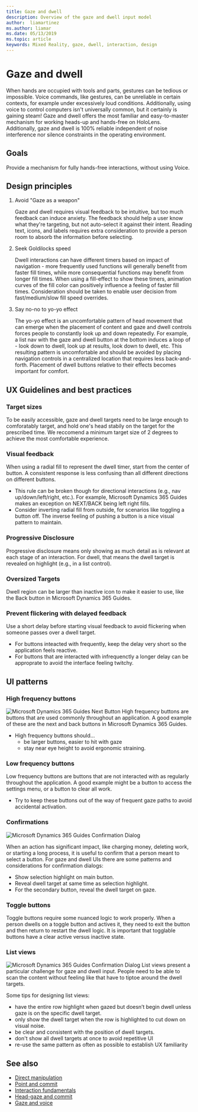 ```yaml
---
title: Gaze and dwell
description: Overview of the gaze and dwell input model
author:  liamartinez
ms.author: liamar
ms.date: 05/13/2019
ms.topic: article
keywords: Mixed Reality, gaze, dwell, interaction, design
---
```


# Gaze and dwell

When hands are occupied with tools and parts, gestures can be tedious or impossible. Voice commands, like gestures, can be unreliable in certain contexts, for example under excessively loud conditions. Additionally, using voice to control computers isn't universally common, but it certainly is gaining steam! Gaze and dwell offers the most familiar and easy-to-master mechanism for working heads-up and hands-free on HoloLens. Additionally, gaze and dwell is 100% reliable independent of noise interference nor silence constraints in the operating environment.

## Goals

Provide a mechanism for fully hands-free interactions, without using Voice.

## Design principles

1. Avoid "Gaze as a weapon"

    Gaze and dwell requires visual feedback to be intuitive, but too much feedback can induce anxiety. The feedback should help a user know what they're targeting, but not auto-select it against their intent. Reading text, icons, and labels requires extra consideration to provide a person room to absorb the information before selecting.
	
2. Seek Goldilocks speed
	
    Dwell interactions can have different timers based on impact of navigation - more frequently used functions will generally benefit from faster fill times, while more consequential functions may benefit from longer fill times. When using a fill-effect to show these timers, animation curves of the fill color can positively influence a feeling of faster fill times. Consideration should be taken to enable user decision from fast/medium/slow fill speed overrides.
	
3. Say no-no to yo-yo effect

    The yo-yo effect is an uncomfortable pattern of head movement that can emerge when the placement of content and gaze and dwell controls forces people to constantly look up and down repeatedly. For example, a list nav with the gaze and dwell button at the bottom induces a loop of - look down to dwell, look up at results, look down to dwell, etc. This resulting pattern is uncomfortable and should be avoided by placing navigation controls in a centralized location that requires less back-and-forth. Placement of dwell buttons relative to their effects becomes important for comfort.

## UX Guidelines and best practices

### Target sizes
  To be easily accessible, gaze and dwell targets need to be large enough to comforatably target, and hold one's head stabily on the target for the prescribed time. We reccomend a minimum target size of 2 degrees to achieve the most comfortable experience. 

### Visual feedback

When using a radial fill to represent the dwell timer, start from the center of button. A consistent response is less confusing than all different directions on different buttons. 

  * This rule can be broken though for directional interactions (e.g., nav up/down/left/right, etc.). For example, Microsoft Dynamics 365 Guides makes an exception on NEXT/BACK being left right fills.
  * Consider inverting radial fill from outside, for scenarios like toggling a button off. The inverse feeling of pushing a button is a nice visual pattern to maintain. 

### Progressive Disclosure

Progressive disclosure means only showing as much detail as is relevant at each stage of an interaction. For dwell, that means the dwell target is revealed on highlight (e.g., in a list control).

 ### Oversized Targets
Dwell region can be larger than inactive icon to make it easier to use, like the Back button in Microsoft Dynamics 365 Guides.

### Prevent flickering with delayed feedback
Use a short delay before starting visual feedback to avoid flickering when someone passes over a dwell target.
* For buttons inteacted with frequently, keep the delay very short so the application feels reactive.
* For buttons that are interacted with infrequenctly a longer delay can be approprate to avoid the interface feeling twitchy.

## UI patterns

### High frequency buttons
![Microsoft Dynamics 365 Guides Next Button](images/GuideNextButton.png "Microsoft Dynamics 365 Guides Next Button")
High frequency buttons are buttons that are used commonly throughout an application. A good example of these are the next and back buttons in Microsoft Dynamics 365 Guides.

* High frequency buttons should...
  * be larger buttons, easier to hit with gaze
  * stay near eye height to avoid ergonomic straining.

### Low frequency buttons
Low frequency buttons are buttons that are not interacted with as regularly throughout the application. A good example might be a button to access the settings menu, or a button to clear all work.

* Try to keep these buttons out of the way of frequent gaze paths to avoid accidental activation. 

### Confirmations
![Microsoft Dynamics 365 Guides Confirmation Dialog](images/GuidesConfirmation.png "Microsoft Dynamics 365 Guides Confirmation Dialog")

When an action has significant impact, like charging money, deleting work, or starting a long process, it is useful to confirm that a person meant to select a button. For gaze and dwell UIs there are some patterns and considerations for confirmation dialogs:

  * Show selection highlight on main button.
  * Reveal dwell target at same time as selection highlight.
  * For the secondary button, reveal the dwell target on gaze.
		
### Toggle buttons
Toggle buttons require some nuanced logic to work properly. When a person dwells on a toggle button and actives it, they need to exit the button and then return to restart the dwell logic. It is important that togglable buttons have a clear active versus inactive state. 

### List views
![Microsoft Dynamics 365 Guides Confirmation Dialog](images/GuidesListView.png "Microsoft Dynamics 365 Guides Confirmation Dialog")
List views present a particular challenge for gaze and dwell input. People need to be able to scan the content without feeling like that have to tiptoe around the dwell targets. 

Some tips for designing list views:
* have the entire row highlight when gazed but doesn’t begin dwell unless gaze is on the specific dwell target.
* only show the dwell target when the row is highlighted to cut down on visual noise.
* be clear and consistent with the position of dwell targets.
* don't show all dwell targets at once to avoid repetitive UI
* re-use the same pattern as often as possible to establish UX familiarity
 
 ## See also
* [Direct manipulation](direct-manipulation.md)
* [Point and commit](point-and-commit.md)
* [Interaction fundamentals](interaction-fundamentals.md)
* [Head-gaze and commit](gaze-and-commit.md)
* [Gaze and voice](voice-design.md)
